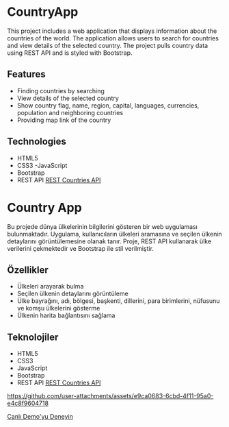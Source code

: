 # CountryApp

This project includes a web application that displays information about the countries of the world. The application allows users to search for countries and view details of the selected country. The project pulls country data using REST API and is styled with Bootstrap.

## Features

- Finding countries by searching
- View details of the selected country
- Show country flag, name, region, capital, languages, currencies, population and neighboring countries
- Providing map link of the country

## Technologies

- HTML5
- CSS3
-JavaScript
- Bootstrap
- REST API [REST Countries API](https://restcountries.com/)

# Country App

Bu projede dünya ülkelerinin bilgilerini gösteren bir web uygulaması bulunmaktadır. Uygulama, kullanıcıların ülkeleri aramasına ve seçilen ülkenin detaylarını görüntülemesine olanak tanır. Proje, REST API kullanarak ülke verilerini çekmektedir ve Bootstrap ile stil verilmiştir.

## Özellikler

- Ülkeleri arayarak bulma
- Seçilen ülkenin detaylarını görüntüleme
- Ülke bayrağını, adı, bölgesi, başkenti, dillerini, para birimlerini, nüfusunu ve komşu ülkelerini gösterme
- Ülkenin harita bağlantısını sağlama

## Teknolojiler

- HTML5
- CSS3
- JavaScript
- Bootstrap
- REST API [REST Countries API](https://restcountries.com/)

https://github.com/user-attachments/assets/e9ca0683-6cbd-4f11-95a0-e4c8f9604718

[Canlı Demo'yu Deneyin](https://app-country-app.netlify.app/)
